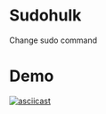 # Sudohulk
Change sudo command

# Demo
[![asciicast](https://asciinema.org/a/159627.png)](https://asciinema.org/a/159627)
